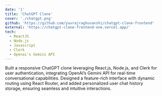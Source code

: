 ```yaml
---
date: '1'
title: 'ChatGPT Clone'
cover: './chatgpt.png'
github: 'https://github.com/yuvrajraghuvanshi/chatgpt-clone-frontend'
external: 'https://chatgpt-clone-frontend-one.vercel.app/'
tech:
  - ReactJS
  - Node.js
  - Javascript
  - Clerk
  - Openai's Gemini API
---
```


Built a responsive ChatGPT clone leveraging React.js, Node.js, and Clerk for user authentication, integrating
OpenAI’s Gemini API for real-time conversational capabilities. Designed a feature-rich interface with dynamic routing using React Router, and added personalized user chat
history storage, ensuring seamless and intuitive interactions.
